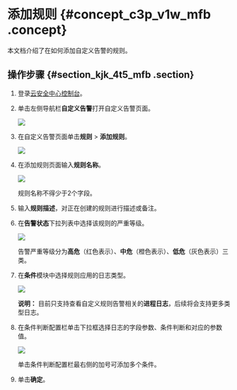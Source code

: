 # 添加规则 {#concept_c3p_v1w_mfb .concept}

本文档介绍了在如何添加自定义告警的规则。

## 操作步骤 {#section_kjk_4t5_mfb .section}

1.  登录[云安全中心控制台](https://yundun.console.aliyun.com/?p=sas)。
2.  单击左侧导航栏**自定义告警**打开自定义告警页面。

    ![](http://static-aliyun-doc.oss-cn-hangzhou.aliyuncs.com/assets/img/23958/155301473813862_zh-CN.png)

3.  在自定义告警页面单击**规则** \> **添加规则**。

    ![](http://static-aliyun-doc.oss-cn-hangzhou.aliyuncs.com/assets/img/23967/155301473813879_zh-CN.png)

4.  在添加规则页面输入**规则名称**。

    ![](http://static-aliyun-doc.oss-cn-hangzhou.aliyuncs.com/assets/img/23967/155301473813880_zh-CN.png)

    规则名称不得少于2个字段。

5.  输入**规则描述**，对正在创建的规则进行描述或备注。
6.  在**告警状态**下拉列表中选择该规则的严重等级。

    ![](http://static-aliyun-doc.oss-cn-hangzhou.aliyuncs.com/assets/img/23967/155301473813903_zh-CN.png)

    告警严重等级分为**高危**（红色表示）、**中危**（橙色表示）、**低危**（灰色表示）三类。

7.  在**条件**模块中选择规则应用的日志类型。

    ![](http://static-aliyun-doc.oss-cn-hangzhou.aliyuncs.com/assets/img/23967/155301473813904_zh-CN.png)

    **说明：** 目前只支持查看自定义规则告警相关的**进程日志**，后续将会支持更多类型日志。

8.  在条件判断配置栏单击下拉框选择日志的字段参数、条件判断和对应的参数值。

    ![](http://static-aliyun-doc.oss-cn-hangzhou.aliyuncs.com/assets/img/23967/155301473813905_zh-CN.png)

    单击条件判断配置栏最右侧的加号可添加多个条件。

9.  单击**确定**。

